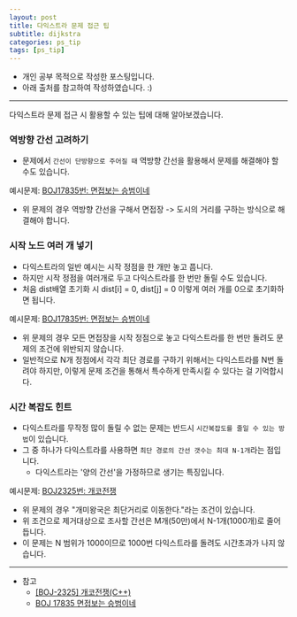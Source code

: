 ```yaml
---
layout: post
title: 다익스트라 문제 접근 팁
subtitle: dijkstra
categories: ps_tip
tags: [ps_tip]
---
```


- 개인 공부 목적으로 작성한 포스팅입니다.
- 아래 출처를 참고하여 작성하였습니다. :)

---

다익스트라 문제 접근 시 활용할 수 있는 팁에 대해 알아보겠습니다.

### 역방향 간선 고려하기

- 문제에서 `간선이 단방향으로 주어질 때` 역방향 간선을 활용해서 문제를 해결해야 할 수도 있습니다.

예시문제: [BOJ17835번: 면접보는 승범이네](https://www.acmicpc.net/problem/17835)

- 위 문제의 경우 역방향 간선을 구해서 면접장 -> 도시의 거리를 구하는 방식으로 해결해야 합니다.

### 시작 노드 여러 개 넣기

- 다익스트라의 일반 예시는 시작 정점을 한 개만 놓고 풉니다.
- 하지만 시작 정점을 여러개로 두고 다익스트라를 한 번만 돌릴 수도 있습니다.
- 처음 dist배열 초기화 시 dist[i] = 0, dist[j] = 0 이렇게 여러 개를 0으로 초기화하면 됩니다.

예시문제: [BOJ17835번: 면접보는 승범이네](https://www.acmicpc.net/problem/17835)

- 위 문제의 경우 모든 면접장을 시작 정점으로 놓고 다익스트라를 한 번만 돌려도 문제의 조건에 위반되지 않습니다.
- 일반적으로 N개 정점에서 각각 최단 경로를 구하기 위해서는 다익스트라를 N번 돌려야 하지만, 이렇게 문제 조건을 통해서 특수하게 만족시킬 수 있다는 걸 기억합시다.

### 시간 복잡도 힌트

- 다익스트라를 무작정 많이 돌릴 수 없는 문제는 반드시 `시간복잡도를 줄일 수 있는 방법`이 있습니다.
- 그 중 하나가 다익스트라를 사용하면 `최단 경로의 간선 갯수는 최대 N-1개`라는 점입니다.
  - 다익스트라는 '양의 간선'을 가정하므로 생기는 특징입니다.

예시문제: [BOJ2325번: 개코전쟁](https://www.acmicpc.net/problem/2325)

- 위 문제의 경우 "개미왕국은 최단거리로 이동한다."라는 조건이 있습니다.
- 위 조건으로 제거대상으로 조사할 간선은 M개(50만)에서 N-1개(1000개)로 줄어듭니다.
- 이 문제는 N 범위가 1000이므로 1000번 다익스트라를 돌려도 시간초과가 나지 않습니다.

---

- 참고
  - [[BOJ-2325] 개코전쟁(C++)](https://9327144.tistory.com/entry/BOJ-2325-%EA%B0%9C%EC%BD%94%EC%A0%84%EC%9F%81C)
  - [BOJ 17835 면접보는 승범이네](https://panty.run/boj17835/)
